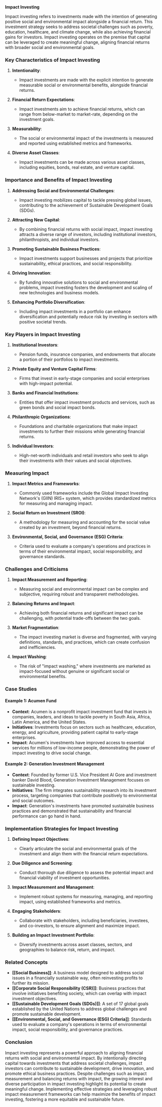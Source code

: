 **Impact Investing**

Impact investing refers to investments made with the intention of generating positive social and environmental impact alongside a financial return. This investment strategy seeks to address societal challenges such as poverty, education, healthcare, and climate change, while also achieving financial gains for investors. Impact investing operates on the premise that capital can be leveraged to create meaningful change, aligning financial returns with broader social and environmental goals.

### Key Characteristics of Impact Investing

1. **Intentionality**:
   - Impact investments are made with the explicit intention to generate measurable social or environmental benefits, alongside financial returns.

2. **Financial Return Expectations**:
   - Impact investments aim to achieve financial returns, which can range from below-market to market-rate, depending on the investment goals.

3. **Measurability**:
   - The social or environmental impact of the investments is measured and reported using established metrics and frameworks.

4. **Diverse Asset Classes**:
   - Impact investments can be made across various asset classes, including equities, bonds, real estate, and venture capital.

### Importance and Benefits of Impact Investing

1. **Addressing Social and Environmental Challenges**:
   - Impact investing mobilizes capital to tackle pressing global issues, contributing to the achievement of Sustainable Development Goals (SDGs).

2. **Attracting New Capital**:
   - By combining financial returns with social impact, impact investing attracts a diverse range of investors, including institutional investors, philanthropists, and individual investors.

3. **Promoting Sustainable Business Practices**:
   - Impact investments support businesses and projects that prioritize sustainability, ethical practices, and social responsibility.

4. **Driving Innovation**:
   - By funding innovative solutions to social and environmental problems, impact investing fosters the development and scaling of new technologies and business models.

5. **Enhancing Portfolio Diversification**:
   - Including impact investments in a portfolio can enhance diversification and potentially reduce risk by investing in sectors with positive societal trends.

### Key Players in Impact Investing

1. **Institutional Investors**:
   - Pension funds, insurance companies, and endowments that allocate a portion of their portfolios to impact investments.

2. **Private Equity and Venture Capital Firms**:
   - Firms that invest in early-stage companies and social enterprises with high-impact potential.

3. **Banks and Financial Institutions**:
   - Entities that offer impact investment products and services, such as green bonds and social impact bonds.

4. **Philanthropic Organizations**:
   - Foundations and charitable organizations that make impact investments to further their missions while generating financial returns.

5. **Individual Investors**:
   - High-net-worth individuals and retail investors who seek to align their investments with their values and social objectives.

### Measuring Impact

1. **Impact Metrics and Frameworks**:
   - Commonly used frameworks include the Global Impact Investing Network's (GIIN) IRIS+ system, which provides standardized metrics for measuring and managing impact.

2. **Social Return on Investment (SROI)**:
   - A methodology for measuring and accounting for the social value created by an investment, beyond financial returns.

3. **Environmental, Social, and Governance (ESG) Criteria**:
   - Criteria used to evaluate a company's operations and practices in terms of their environmental impact, social responsibility, and governance standards.

### Challenges and Criticisms

1. **Impact Measurement and Reporting**:
   - Measuring social and environmental impact can be complex and subjective, requiring robust and transparent methodologies.

2. **Balancing Returns and Impact**:
   - Achieving both financial returns and significant impact can be challenging, with potential trade-offs between the two goals.

3. **Market Fragmentation**:
   - The impact investing market is diverse and fragmented, with varying definitions, standards, and practices, which can create confusion and inefficiencies.

4. **Impact Washing**:
   - The risk of "impact washing," where investments are marketed as impact-focused without genuine or significant social or environmental benefits.

### Case Studies

#### Example 1: **Acumen Fund**

- **Context**: Acumen is a nonprofit impact investment fund that invests in companies, leaders, and ideas to tackle poverty in South Asia, Africa, Latin America, and the United States.
- **Initiatives**: Investments focus on sectors such as healthcare, education, energy, and agriculture, providing patient capital to early-stage enterprises.
- **Impact**: Acumen's investments have improved access to essential services for millions of low-income people, demonstrating the power of impact investing to drive social change.

#### Example 2: **Generation Investment Management**

- **Context**: Founded by former U.S. Vice President Al Gore and investment banker David Blood, Generation Investment Management focuses on sustainable investing.
- **Initiatives**: The firm integrates sustainability research into its investment process, targeting companies that contribute positively to environmental and social outcomes.
- **Impact**: Generation's investments have promoted sustainable business practices and demonstrated that sustainability and financial performance can go hand in hand.

### Implementation Strategies for Impact Investing

1. **Defining Impact Objectives**:
   - Clearly articulate the social and environmental goals of the investment and align them with the financial return expectations.

2. **Due Diligence and Screening**:
   - Conduct thorough due diligence to assess the potential impact and financial viability of investment opportunities.

3. **Impact Measurement and Management**:
   - Implement robust systems for measuring, managing, and reporting impact, using established frameworks and metrics.

4. **Engaging Stakeholders**:
   - Collaborate with stakeholders, including beneficiaries, investees, and co-investors, to ensure alignment and maximize impact.

5. **Building an Impact Investment Portfolio**:
   - Diversify investments across asset classes, sectors, and geographies to balance risk, return, and impact.

### Related Concepts

- **[[Social Business]]**: A business model designed to address social issues in a financially sustainable way, often reinvesting profits to further its mission.
- **[[Corporate Social Responsibility (CSR)]]**: Business practices that involve initiatives benefiting society, which can overlap with impact investment objectives.
- **[[Sustainable Development Goals (SDGs)]]**: A set of 17 global goals established by the United Nations to address global challenges and promote sustainable development.
- **[[Environmental, Social, and Governance (ESG) Criteria]]**: Standards used to evaluate a company's operations in terms of environmental impact, social responsibility, and governance practices.

### Conclusion

Impact investing represents a powerful approach to aligning financial returns with social and environmental impact. By intentionally directing capital towards investments that address societal challenges, impact investors can contribute to sustainable development, drive innovation, and promote ethical business practices. Despite challenges such as impact measurement and balancing returns with impact, the growing interest and diverse participation in impact investing highlight its potential to create meaningful change. Implementing effective strategies and leveraging robust impact measurement frameworks can help maximize the benefits of impact investing, fostering a more equitable and sustainable future.